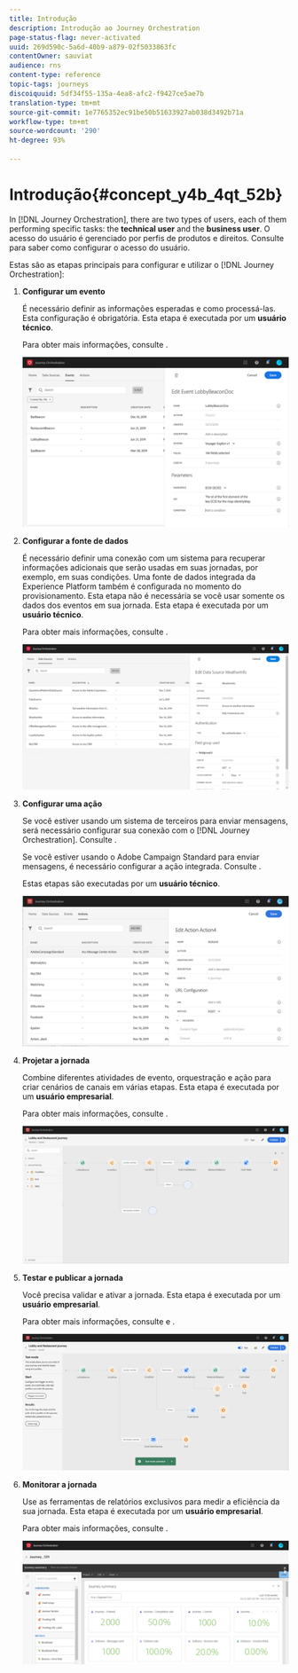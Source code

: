 ```yaml
---
title: Introdução
description: Introdução ao Journey Orchestration
page-status-flag: never-activated
uuid: 269d590c-5a6d-40b9-a879-02f5033863fc
contentOwner: sauviat
audience: rns
content-type: reference
topic-tags: journeys
discoiquuid: 5df34f55-135a-4ea8-afc2-f9427ce5ae7b
translation-type: tm+mt
source-git-commit: 1e7765352ec91be50b51633927ab038d3492b71a
workflow-type: tm+mt
source-wordcount: '290'
ht-degree: 93%

---
```



# Introdução{#concept_y4b_4qt_52b}

In [!DNL Journey Orchestration], there are two types of users, each of them performing specific tasks: the **technical user** and the **business user**. O acesso do usuário é gerenciado por perfis de produtos e direitos. Consulte [](../about/access-management.md) para saber como configurar o acesso do usuário.

Estas são as etapas principais para configurar e utilizar o [!DNL Journey Orchestration]:

1. **Configurar um evento**

   É necessário definir as informações esperadas e como processá-las. Esta configuração é obrigatória. Esta etapa é executada por um **usuário técnico**.

   Para obter mais informações, consulte [](../event/about-events.md).

   ![](../assets/journey7.png)

1. **Configurar a fonte de dados**

   É necessário definir uma conexão com um sistema para recuperar informações adicionais que serão usadas em suas jornadas, por exemplo, em suas condições. Uma fonte de dados integrada da Experience Platform também é configurada no momento do provisionamento. Esta etapa não é necessária se você usar somente os dados dos eventos em sua jornada. Esta etapa é executada por um **usuário técnico**.

   Para obter mais informações, consulte [](../datasource/about-data-sources.md).

   ![](../assets/journey22.png)

1. **Configurar uma ação**

   Se você estiver usando um sistema de terceiros para enviar mensagens, será necessário configurar sua conexão com o [!DNL Journey Orchestration]. Consulte [](../action/about-custom-action-configuration.md).

   Se você estiver usando o Adobe Campaign Standard para enviar mensagens, é necessário configurar a ação integrada. Consulte [](../action/working-with-adobe-campaign.md).

   Estas etapas são executadas por um **usuário técnico**.

   ![](../assets/custom2.png)

1. **Projetar a jornada**

   Combine diferentes atividades de evento, orquestração e ação para criar cenários de canais em várias etapas. Esta etapa é executada por um **usuário empresarial**.

   Para obter mais informações, consulte [](../building-journeys/journey.md).

   ![](../assets/journeyuc2_24.png)

1. **Testar e publicar a jornada**

   Você precisa validar e ativar a jornada. Esta etapa é executada por um **usuário empresarial**.

   Para obter mais informações, consulte [](../building-journeys/testing-the-journey.md) e [](../building-journeys/publishing-the-journey.md).

   ![](../assets/journeyuc2_32bis.png)

1. **Monitorar a jornada**

   Use as ferramentas de relatórios exclusivos para medir a eficiência da sua jornada. Esta etapa é executada por um **usuário empresarial**.

   Para obter mais informações, consulte [](../reporting/about-journey-reports.md).

   ![](../assets/dynamic_report_journey_12.png)


